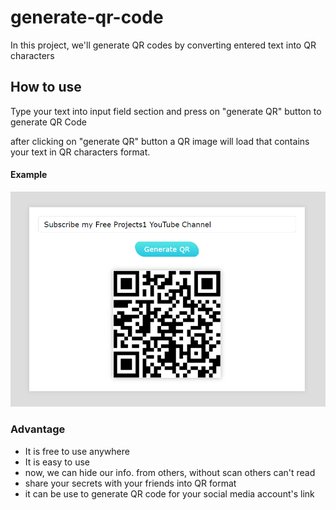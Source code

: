 # generate-qr-code
In this project, we'll generate QR codes by converting entered text into QR characters

<h2>How to use</h2>
<p>Type your text into input field section and press on "generate QR" button to generate QR Code</p>
<p>after clicking on "generate QR" button a QR image will load that contains your text in QR characters format.</p>
<h4>Example</h4>
<img src="https://github.com/BHOLU-SINGH/generate-qr-code/blob/master/output-img.png" />
<h3>Advantage</h3>
<ul>
  <li>It is free to use anywhere</li>  
  <li>It is easy to use</li>
  <li>now, we can hide our info. from others, without scan others can't read</li>
  <li>share your secrets with your friends into QR format</li>
  <li>it can be use to generate QR code for your social media account's link</li>
</ul>
